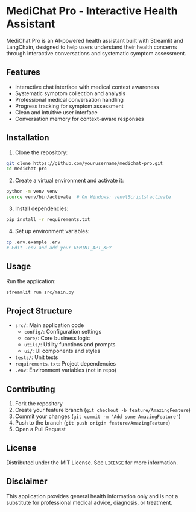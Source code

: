 # MediChat Pro - Interactive Health Assistant

MediChat Pro is an AI-powered health assistant built with Streamlit and LangChain, designed to help users understand their health concerns through interactive conversations and systematic symptom assessment.

## Features

- Interactive chat interface with medical context awareness
- Systematic symptom collection and analysis
- Professional medical conversation handling
- Progress tracking for symptom assessment
- Clean and intuitive user interface
- Conversation memory for context-aware responses

## Installation

1. Clone the repository:
```bash
git clone https://github.com/yourusername/medichat-pro.git
cd medichat-pro
```

2. Create a virtual environment and activate it:
```bash
python -m venv venv
source venv/bin/activate  # On Windows: venv\Scripts\activate
```

3. Install dependencies:
```bash
pip install -r requirements.txt
```

4. Set up environment variables:
```bash
cp .env.example .env
# Edit .env and add your GEMINI_API_KEY
```

## Usage

Run the application:
```bash
streamlit run src/main.py
```

## Project Structure

- `src/`: Main application code
  - `config/`: Configuration settings
  - `core/`: Core business logic
  - `utils/`: Utility functions and prompts
  - `ui/`: UI components and styles
- `tests/`: Unit tests
- `requirements.txt`: Project dependencies
- `.env`: Environment variables (not in repo)

## Contributing

1. Fork the repository
2. Create your feature branch (`git checkout -b feature/AmazingFeature`)
3. Commit your changes (`git commit -m 'Add some AmazingFeature'`)
4. Push to the branch (`git push origin feature/AmazingFeature`)
5. Open a Pull Request

## License

Distributed under the MIT License. See `LICENSE` for more information.

## Disclaimer

This application provides general health information only and is not a substitute for professional medical advice, diagnosis, or treatment.